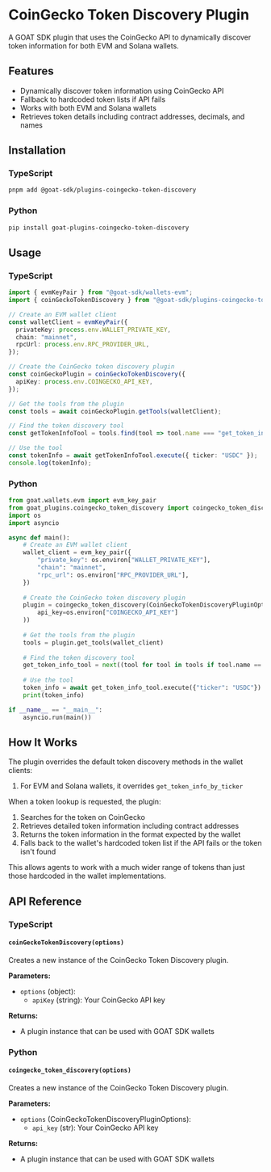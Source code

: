 # CoinGecko Token Discovery Plugin

A GOAT SDK plugin that uses the CoinGecko API to dynamically discover token information for both EVM and Solana wallets.

## Features

- Dynamically discover token information using CoinGecko API
- Fallback to hardcoded token lists if API fails
- Works with both EVM and Solana wallets
- Retrieves token details including contract addresses, decimals, and names

## Installation

### TypeScript

```bash
pnpm add @goat-sdk/plugins-coingecko-token-discovery
```

### Python

```bash
pip install goat-plugins-coingecko-token-discovery
```

## Usage

### TypeScript

```typescript
import { evmKeyPair } from "@goat-sdk/wallets-evm";
import { coinGeckoTokenDiscovery } from "@goat-sdk/plugins-coingecko-token-discovery";

// Create an EVM wallet client
const walletClient = evmKeyPair({
  privateKey: process.env.WALLET_PRIVATE_KEY,
  chain: "mainnet",
  rpcUrl: process.env.RPC_PROVIDER_URL,
});

// Create the CoinGecko token discovery plugin
const coinGeckoPlugin = coinGeckoTokenDiscovery({
  apiKey: process.env.COINGECKO_API_KEY,
});

// Get the tools from the plugin
const tools = await coinGeckoPlugin.getTools(walletClient);

// Find the token discovery tool
const getTokenInfoTool = tools.find(tool => tool.name === "get_token_info_by_ticker");

// Use the tool
const tokenInfo = await getTokenInfoTool.execute({ ticker: "USDC" });
console.log(tokenInfo);
```

### Python

```python
from goat.wallets.evm import evm_key_pair
from goat_plugins.coingecko_token_discovery import coingecko_token_discovery, CoinGeckoTokenDiscoveryPluginOptions
import os
import asyncio

async def main():
    # Create an EVM wallet client
    wallet_client = evm_key_pair({
        "private_key": os.environ["WALLET_PRIVATE_KEY"],
        "chain": "mainnet",
        "rpc_url": os.environ["RPC_PROVIDER_URL"],
    })
    
    # Create the CoinGecko token discovery plugin
    plugin = coingecko_token_discovery(CoinGeckoTokenDiscoveryPluginOptions(
        api_key=os.environ["COINGECKO_API_KEY"]
    ))
    
    # Get the tools from the plugin
    tools = plugin.get_tools(wallet_client)
    
    # Find the token discovery tool
    get_token_info_tool = next((tool for tool in tools if tool.name == "get_token_info_by_ticker"), None)
    
    # Use the tool
    token_info = await get_token_info_tool.execute({"ticker": "USDC"})
    print(token_info)

if __name__ == "__main__":
    asyncio.run(main())
```

## How It Works

The plugin overrides the default token discovery methods in the wallet clients:

1. For EVM and Solana wallets, it overrides `get_token_info_by_ticker`

When a token lookup is requested, the plugin:
1. Searches for the token on CoinGecko
2. Retrieves detailed token information including contract addresses
3. Returns the token information in the format expected by the wallet
4. Falls back to the wallet's hardcoded token list if the API fails or the token isn't found

This allows agents to work with a much wider range of tokens than just those hardcoded in the wallet implementations.

## API Reference

### TypeScript

#### `coinGeckoTokenDiscovery(options)`

Creates a new instance of the CoinGecko Token Discovery plugin.

**Parameters:**
- `options` (object):
  - `apiKey` (string): Your CoinGecko API key

**Returns:**
- A plugin instance that can be used with GOAT SDK wallets

### Python

#### `coingecko_token_discovery(options)`

Creates a new instance of the CoinGecko Token Discovery plugin.

**Parameters:**
- `options` (CoinGeckoTokenDiscoveryPluginOptions):
  - `api_key` (str): Your CoinGecko API key

**Returns:**
- A plugin instance that can be used with GOAT SDK wallets
